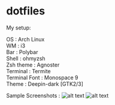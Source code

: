 # dotfiles
My setup:   

OS : Arch Linux   
WM : i3   
Bar : Polybar   
Shell : ohmyzsh   
Zsh theme : Agnoster   
Terminal : Termite   
Terminal Font : Monospace 9   
Theme : Deepin-dark [GTK2/3]   

Sample Screenshots :
![alt text](https://github.com/pavansrinivasmamidala/dotfiles/blob/master/temp.png)
![alt text](https://github.com/pavansrinivasmamidala/dotfiles/blob/master/temp.png)
